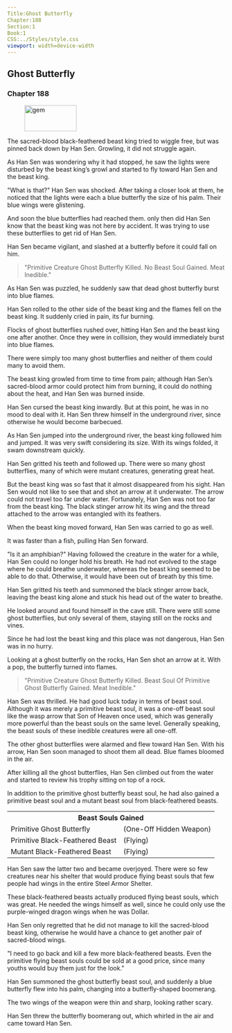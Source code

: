 ```yaml
---
Title:Ghost Butterfly 
Chapter:188 
Section:1 
Book:1 
CSS:../Styles/style.css 
viewport: width=device-width
---
```

  
## Ghost Butterfly
### Chapter 188
  
<figure>
	<img src="../Images/gem.gif" alt="gem" id="gem" width="120" height="60" />
</figure>
  

  
The sacred-blood black-feathered beast king tried to wiggle free, but was pinned back down by Han Sen. Growling, it did not struggle again.

As Han Sen was wondering why it had stopped, he saw the lights were disturbed by the beast king’s growl and started to fly toward Han Sen and the beast king.

"What is that?" Han Sen was shocked. After taking a closer look at them, he noticed that the lights were each a blue butterfly the size of his palm. Their blue wings were glistening.

And soon the blue butterflies had reached them. only then did Han Sen know that the beast king was not here by accident. It was trying to use these butterflies to get rid of Han Sen.

Han Sen became vigilant, and slashed at a butterfly before it could fall on him.

> "Primitive Creature Ghost Butterfly Killed. No Beast Soul Gained. Meat Inedible."

As Han Sen was puzzled, he suddenly saw that dead ghost butterfly burst into blue flames.

Han Sen rolled to the other side of the beast king and the flames fell on the beast king. It suddenly cried in pain, its fur burning.

Flocks of ghost butterflies rushed over, hitting Han Sen and the beast king one after another. Once they were in collision, they would immediately burst into blue flames.

There were simply too many ghost butterflies and neither of them could many to avoid them.

The beast king growled from time to time from pain; although Han Sen’s sacred-blood armor could protect him from burning, it could do nothing about the heat, and Han Sen was burned inside.

Han Sen cursed the beast king inwardly. But at this point, he was in no mood to deal with it. Han Sen threw himself in the underground river, since otherwise he would become barbecued.

As Han Sen jumped into the underground river, the beast king followed him and jumped. It was very swift considering its size. With its wings folded, it swam downstream quickly.

Han Sen gritted his teeth and followed up. There were so many ghost butterflies, many of which were mutant creatures, generating great heat.

But the beast king was so fast that it almost disappeared from his sight. Han Sen would not like to see that and shot an arrow at it underwater. The arrow could not travel too far under water. Fortunately, Han Sen was not too far from the beast king. The black stinger arrow hit its wing and the thread attached to the arrow was entangled with its feathers.

When the beast king moved forward, Han Sen was carried to go as well.

It was faster than a fish, pulling Han Sen forward.

"Is it an amphibian?" Having followed the creature in the water for a while, Han Sen could no longer hold his breath. He had not evolved to the stage where he could breathe underwater, whereas the beast king seemed to be able to do that. Otherwise, it would have been out of breath by this time.

Han Sen gritted his teeth and summoned the black stinger arrow back, leaving the beast king alone and stuck his head out of the water to breathe.

He looked around and found himself in the cave still. There were still some ghost butterflies, but only several of them, staying still on the rocks and vines.

Since he had lost the beast king and this place was not dangerous, Han Sen was in no hurry.

Looking at a ghost butterfly on the rocks, Han Sen shot an arrow at it. With a pop, the butterfly turned into flames.

> "Primitive Creature Ghost Butterfly Killed. Beast Soul Of Primitive Ghost Butterfly Gained. Meat Inedible."

Han Sen was thrilled. He had good luck today in terms of beast soul. Although it was merely a primitive beast soul, it was a one-off beast soul like the wasp arrow that Son of Heaven once used, which was generally more powerful than the beast souls on the same level. Generally speaking, the beast souls of these inedible creatures were all one-off.

The other ghost butterflies were alarmed and flew toward Han Sen. With his arrow, Han Sen soon managed to shoot them all dead. Blue flames bloomed in the air.

After killing all the ghost butterflies, Han Sen climbed out from the water and started to review his trophy sitting on top of a rock.

In addition to the primitive ghost butterfly beast soul, he had also gained a primitive beast soul and a mutant beast soul from black-feathered beasts.

<div class="tables">
	<table class="beast">
		<tr>
			<th colspan="2">Beast Souls Gained</th>
		</tr><tr>
			<td>Primitive Ghost Butterfly</td>
			<td>(One-Off Hidden Weapon)</td>
		</tr><tr>
			<td>Primitive Black-Feathered Beast</td>
			<td>(Flying)</td>
		</tr><tr>
			<td>Mutant Black-Feathered Beast</td>
			<td>(Flying)</td>
		</tr>
	</table>
	<!-- Type of primitive ghost butterfly beast soul: one-off hidden weapon. --> 
	<!-- Type of beast soul of primitive black-feathered beast: flying. --> 
	<!-- Type of beast soul of mutant black-feathered beast: flying. --> 
</div> 

Han Sen saw the latter two and became overjoyed. There were so few creatures near his shelter that would produce flying beast souls that few people had wings in the entire Steel Armor Shelter.

These black-feathered beasts actually produced flying beast souls, which was great. He needed the wings himself as well, since he could only use the purple-winged dragon wings when he was Dollar.

Han Sen only regretted that he did not manage to kill the sacred-blood beast king, otherwise he would have a chance to get another pair of sacred-blood wings.

"I need to go back and kill a few more black-feathered beasts. Even the primitive flying beast souls could be sold at a good price, since many youths would buy them just for the look."

Han Sen summoned the ghost butterfly beast soul, and suddenly a blue butterfly flew into his palm, changing into a butterfly-shaped boomerang.

The two wings of the weapon were thin and sharp, looking rather scary.

Han Sen threw the butterfly boomerang out, which whirled in the air and came toward Han Sen.